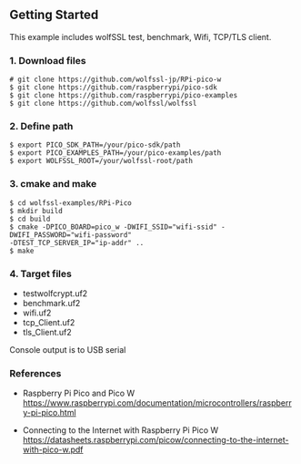 ## Getting Started

This example includes wolfSSL test, benchmark, Wifi, TCP/TLS client.


### 1. Download files

```
# git clone https://github.com/wolfssl-jp/RPi-pico-w
$ git clone https://github.com/raspberrypi/pico-sdk
$ git clone https://github.com/raspberrypi/pico-examples
$ git clone https://github.com/wolfssl/wolfssl
```

### 2. Define path

```
$ export PICO_SDK_PATH=/your/pico-sdk/path
$ export PICO_EXAMPLES_PATH=/your/pico-examples/path
$ export WOLFSSL_ROOT=/your/wolfssl-root/path
```

### 3. cmake and make

```
$ cd wolfssl-examples/RPi-Pico
$ mkdir build
$ cd build
$ cmake -DPICO_BOARD=pico_w -DWIFI_SSID="wifi-ssid" -DWIFI_PASSWORD="wifi-password"
-DTEST_TCP_SERVER_IP="ip-addr" ..
$ make
```

### 4. Target files

- testwolfcrypt.uf2
- benchmark.uf2
- wifi.uf2
- tcp_Client.uf2
- tls_Client.uf2

Console output is to USB serial

### References

- Raspberry Pi Pico and Pico W<br>
https://www.raspberrypi.com/documentation/microcontrollers/raspberry-pi-pico.html

- Connecting to the Internet with Raspberry Pi Pico W<br>
https://datasheets.raspberrypi.com/picow/connecting-to-the-internet-with-pico-w.pdf
